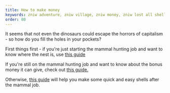 ```yaml
---
title: How to make money
keywords: zniw adventure, zniw village, zniw money, zniw lost all shells, zniw how to get shells, zniw money exploit
order: 80
---
```


It seems that not even the dinosaurs could escape the horrors of capitalism - so how do you fill the holes in your pockets?

First things first - if you're just starting the mammal hunting job and want to know where the nest is, use [this guide](mammals.md)

If you're still on the mammal hunting job and want to know about the bonus money it can give, check out [this guide.](trapping.md)

Otherwise, [this guide](watering.md) will help you make some quick and easy shells after the mammal job.